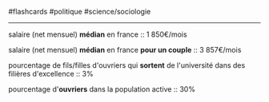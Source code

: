 #flashcards #politique #science/sociologie 

---

salaire (net mensuel) **médian** en france :: 1 850€/mois
<!--SR:!2023-07-19,1,230-->

salaire (net mensuel) **médian** en france **pour un couple** :: 3 857€/mois
<!--SR:!2023-07-19,1,230-->

pourcentage de fils/filles d'ouvriers qui **sortent** de l'université dans des filières d'excellence :: 3%
<!--SR:!2023-07-21,3,250-->

pourcentage d'**ouvriers** dans la population active :: 30%
<!--SR:!2023-07-21,3,250-->




